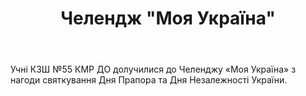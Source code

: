 ﻿---
title: Челендж \"Моя Україна\"
---

Учні КЗШ №55 КМР ДО долучилися до Челенджу «Моя Україна» з нагоди святкування Дня Прапора та Дня Незалежності України.

<youtube id="ruC9gVUWiFE" />
